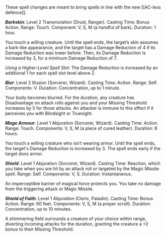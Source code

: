 These spell changes are meant to bring spells in line with the new [[AC-less defence]].

***Barkskin***: Level 2 Transmutation (Druid, Ranger). Casting Time: Bonus Action. Range: Touch. Component: V, S, M (a handful of bark). Duration: 1 hour.

You touch a willing creature. Until the spell ends, the target’s skin assumes a bark-like appearance, and the target has a Damage Reduction of 4 if its Damage Reduction was lower before. Then, its Damage Reduction is increased by 3, for a minimum Damage Reduction of 7.

*Using a Higher-Level Spell Slot*: The Damage Reduction is increased by an additional 1 for each spell slot level above 2.

***Blur***: Level 2 Illusion (Sorcerer, Wizard). Casting Time: Action. Range: Self. Components: V. Duration: Concentration, up to 1 minute.

Your body becomes blurred. For the duration, any creature has Disadvantage on attack rolls against you and your Missing Threshold increases by 5 for those attacks. An attacker is immune to this effect if it perceives you with Blindsight or Truesight.

***Mage Armour***: Level 1 Abjuration (Sorcerer, Wizard). Casting Time: Action. Range: Touch. Components: V, S, M (a piece of cured leather). Duration: 8 hours.

You touch a willing creature who isn’t wearing armor. Until the spell ends, the target's Damage Reduction is increased by 3. The spell ends early if the target dons armor.

***Shield***: Level 1 Abjuration (Sorcerer, Wizard). Casting Time: Reaction, which you take when you are hit by an attack roll or targeted by the Magic Missile spell. Range: Self. Components: V, S. Duration: Instantaneous.

An imperceptible barrier of magical force protects you. You take no damage from the triggering attack or Magic Missile.

***Shield of Faith***: Level 1 Abjuration (Cleric, Paladin). Casting Time: Bonus Action. Range: 60 feet. Components: V, S, M (a prayer scroll). Duration: Concentration, up to 10 minutes.

A shimmering field surrounds a creature of your choice within range, diverting incoming attacks for the duration, granting the creature a +2 bonus to their Missing Threshold.
